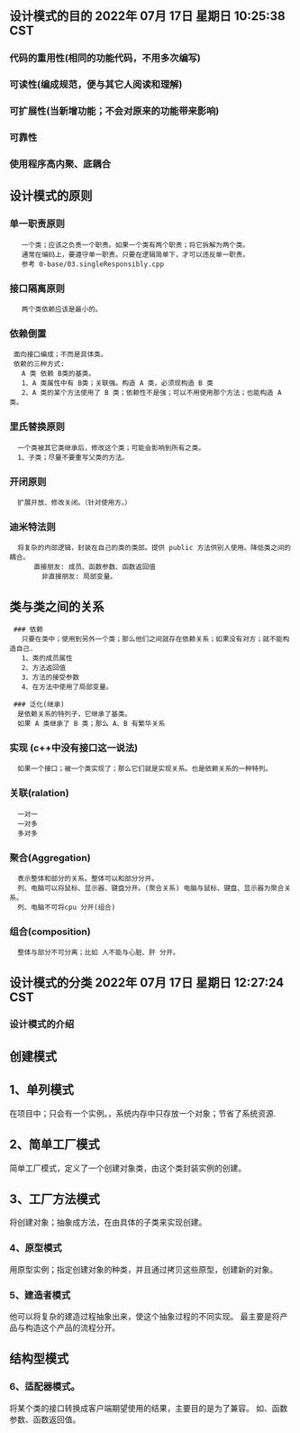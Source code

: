 ## 设计模式的目的  2022年 07月 17日 星期日 10:25:38 CST
  ### 代码的重用性(相同的功能代码，不用多次编写)
  ### 可读性(编成规范，便与其它人阅读和理解)
  ### 可扩展性(当新增功能；不会对原来的功能带来影响)
  ### 可靠性 
  ### 使用程序高内聚、底耦合

## 设计模式的原则
   ### 单一职责原则
       一个类；应该之负责一个职责。如果一个类有两个职责；将它拆解为两个类。
       通常在编码上，要遵守单一职责。只要在逻辑简单下，才可以违反单一职责。
       参考 0-base/03.singleResponsibly.cpp

   ### 接口隔离原则
       两个类依赖应该是最小的。

  ### 依赖倒置
     面向接口编成；不而是具体类。
     依赖的三种方式:
       A 类 依赖 B类的基类。
       1、A 类属性中有 B类；关联强。构造 A 类，必须现构造 B 类
       2、A 类的某个方法使用了 B 类；依赖性不是强；可以不用使用那个方法；也能构造 A 类。

  ### 里氏替换原则
      一个类被其它类继承后，修改这个类；可能会影响到所有之类。
      1、子类；尽量不要重写父类的方法。

  ### 开闭原则
      扩展开放、修改关闭。（针对使用方。）

  ###  迪米特法则
      将复杂的内部逻辑，封装在自己的类的类部。提供 public 方法供别人使用。降低类之间的耦合。
		  直接朋友: 成员、函数参数、函数返回值
			非直接朋友: 局部变量。


## 类与类之间的关系
	 ### 依赖
       只要在类中；使用到另外一个类；那么他们之间就存在依赖关系；如果没有对方；就不能构造自己.
       1、类的成员属性
       2、方法返回值
       3、方法的接受参数
       4、在方法中使用了局部变量。
  
	 ### 泛化(继承)
      是依赖关系的特列子，它继承了基类。
      如果 A 类继承了 B 类；那么 A、B 有繁华关系
   ### 实现 (c++中没有接口这一说法)
      如果一个接口；被一个类实现了；那么它们就是实现关系。也是依赖关系的一种特列。
   ### 关联(ralation)
      一对一
      一对多
      多对多
   ### 聚合(Aggregation)
      表示整体和部分的关系。整体可以和部分分开。
      列、电脑可以将鼠标、显示器、键盘分开。(聚合关系) 电脑与鼠标、键盘、显示器为聚合关系。
      列、电脑不可将cpu 分开(组合)
   ### 组合(composition)
      整体与部分不可分离；比如 人不能与心脏、肝 分开。

## 设计模式的分类 2022年 07月 17日 星期日 12:27:24 CST
  ### 设计模式的介绍

## 创建模式
## 1、单列模式
   在项目中；只会有一个实例。，系统内存中只存放一个对象；节省了系统资源.
## 2、简单工厂模式
  简单工厂模式，定义了一个创建对象类，由这个类封装实例的创建。
## 3、工厂方法模式
  将创建对象；抽象成方法，在由具体的子类来实现创建。
### 4、原型模式
   用原型实例；指定创建对象的种类，并且通过拷贝这些原型，创建新的对象。
### 5、建造者模式
  他可以将复杂的建造过程抽象出来，使这个抽象过程的不同实现。
  最主要是将产品与构造这个产品的流程分开。



## 结构型模式
### 6、适配器模式。
  将某个类的接口转换成客户端期望使用的结果，主要目的是为了兼容。
  如、函数参数、函数返回值。


